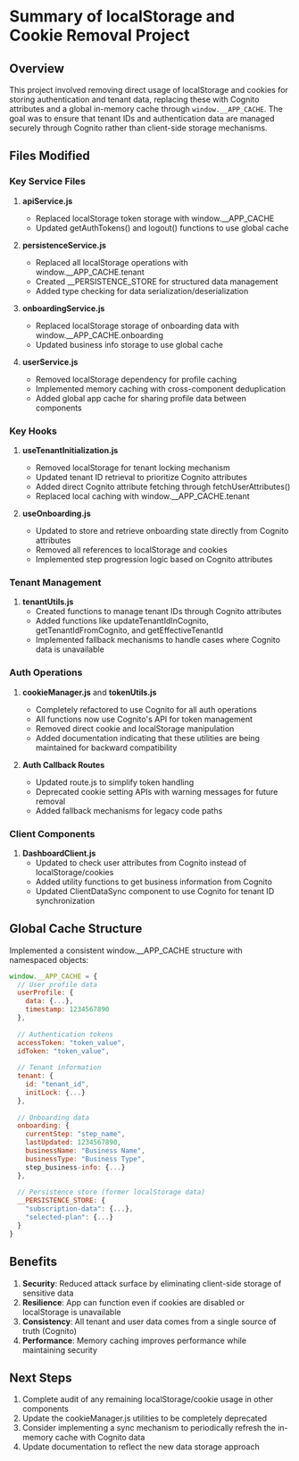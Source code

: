 # Summary of localStorage and Cookie Removal Project

## Overview
This project involved removing direct usage of localStorage and cookies for storing authentication and tenant data, replacing these with Cognito attributes and a global in-memory cache through `window.__APP_CACHE`. The goal was to ensure that tenant IDs and authentication data are managed securely through Cognito rather than client-side storage mechanisms.

## Files Modified

### Key Service Files
1. **apiService.js**
   - Replaced localStorage token storage with window.__APP_CACHE
   - Updated getAuthTokens() and logout() functions to use global cache

2. **persistenceService.js**
   - Replaced all localStorage operations with window.__APP_CACHE.tenant
   - Created __PERSISTENCE_STORE for structured data management
   - Added type checking for data serialization/deserialization

3. **onboardingService.js**
   - Replaced localStorage storage of onboarding data with window.__APP_CACHE.onboarding
   - Updated business info storage to use global cache

4. **userService.js**
   - Removed localStorage dependency for profile caching
   - Implemented memory caching with cross-component deduplication
   - Added global app cache for sharing profile data between components

### Key Hooks
1. **useTenantInitialization.js**
   - Removed localStorage for tenant locking mechanism
   - Updated tenant ID retrieval to prioritize Cognito attributes
   - Added direct Cognito attribute fetching through fetchUserAttributes()
   - Replaced local caching with window.__APP_CACHE.tenant

2. **useOnboarding.js**
   - Updated to store and retrieve onboarding state directly from Cognito attributes
   - Removed all references to localStorage and cookies
   - Implemented step progression logic based on Cognito attributes

### Tenant Management
1. **tenantUtils.js**
   - Created functions to manage tenant IDs through Cognito attributes
   - Added functions like updateTenantIdInCognito, getTenantIdFromCognito, and getEffectiveTenantId
   - Implemented fallback mechanisms to handle cases where Cognito data is unavailable

### Auth Operations
1. **cookieManager.js** and **tokenUtils.js**
   - Completely refactored to use Cognito for all auth operations
   - All functions now use Cognito's API for token management
   - Removed direct cookie and localStorage manipulation
   - Added documentation indicating that these utilities are being maintained for backward compatibility

2. **Auth Callback Routes**
   - Updated route.js to simplify token handling
   - Deprecated cookie setting APIs with warning messages for future removal
   - Added fallback mechanisms for legacy code paths

### Client Components
1. **DashboardClient.js**
   - Updated to check user attributes from Cognito instead of localStorage/cookies
   - Added utility functions to get business information from Cognito
   - Updated ClientDataSync component to use Cognito for tenant ID synchronization

## Global Cache Structure
Implemented a consistent window.__APP_CACHE structure with namespaced objects:

```javascript
window.__APP_CACHE = {
  // User profile data
  userProfile: {
    data: {...},
    timestamp: 1234567890
  },
  
  // Authentication tokens
  accessToken: "token_value",
  idToken: "token_value",
  
  // Tenant information
  tenant: {
    id: "tenant_id",
    initLock: {...}
  },
  
  // Onboarding data
  onboarding: {
    currentStep: "step_name",
    lastUpdated: 1234567890,
    businessName: "Business Name",
    businessType: "Business Type",
    step_business-info: {...}
  },
  
  // Persistence store (former localStorage data)
  __PERSISTENCE_STORE: {
    "subscription-data": {...},
    "selected-plan": {...}
  }
}
```

## Benefits
1. **Security**: Reduced attack surface by eliminating client-side storage of sensitive data
2. **Resilience**: App can function even if cookies are disabled or localStorage is unavailable
3. **Consistency**: All tenant and user data comes from a single source of truth (Cognito)
4. **Performance**: Memory caching improves performance while maintaining security

## Next Steps
1. Complete audit of any remaining localStorage/cookie usage in other components
2. Update the cookieManager.js utilities to be completely deprecated
3. Consider implementing a sync mechanism to periodically refresh the in-memory cache with Cognito data
4. Update documentation to reflect the new data storage approach 